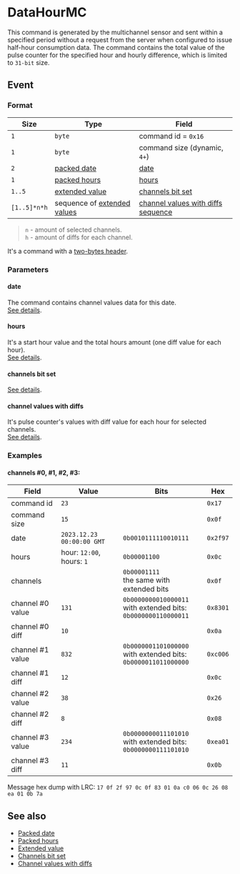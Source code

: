 # DataHourMC

This command is generated by the multichannel sensor and sent within a specified period without a request from the server when configured to issue half-hour consumption data.
The command contains the total value of the pulse counter for the specified hour and hourly difference, which is limited to `31-bit` size.


## Event

### Format

| Size         | Type                                                         | Field                                                            |
| ------------ | ------------------------------------------------------------ | ---------------------------------------------------------------- |
| `1`          | `byte`                                                       | command id = `0x16`                                              |
| `1`          | `byte`                                                       | command size (dynamic, `4+`)                                     |
| `2`          | [packed date](../../types.md#packed-date)                    | [date](#date)                                                    |
| `1`          | [packed hours](../../types.md#packed-hours)                  | [hours](#hours)                                                  |
| `1..5`       | [extended value](../../types.md#extended-value)              | [channels bit set](#channels-bit-set)                            |
| `[1..5]*n*h` | sequence of [extended values](../../types.md#extended-value) | [channel values with diffs sequence](#channel-values-with-diffs) |

> `n` - amount of selected channels. <br>
> `h` - amount of diffs for each channel.

It's a command with a [two-bytes header](../message.md#command-with-a-two-bytes-header).

### Parameters

#### **date**

The command contains channel values data for this date.
<br>
[See details](../../types.md#packed-date).

#### **hours**

It's a start hour value and the total hours amount (one diff value for each hour).
<br>
[See details](../../types.md#packed-hours).

#### **channels bit set**

[See details](../../types.md#channels-bit-set).

#### **channel values with diffs**

It's pulse counter's values with diff value for each hour for selected channels.
<br>
[See details](../../types.md#channel-values-with-diffs).

### Examples

#### channels #0, #1, #2, #3:

| Field            | Value                     | Bits                                                                    | Hex      |
| ---------------- | ------------------------- | ----------------------------------------------------------------------- | -------- |
| command id       | `23`                      |                                                                         | `0x17`   |
| command size     | `15`                      |                                                                         | `0x0f`   |
| date             | `2023.12.23 00:00:00 GMT` | `0b0010111110010111`                                                    | `0x2f97` |
| hours            | hour: `12:00`, hours: `1` | `0b00001100`                                                            | `0x0c`   |
| channels         |                           | `0b00001111` <br> the same with extended bits                           | `0x0f`   |
| channel #0 value | `131`                     | `0b0000000010000011` <br> with extended bits: <br> `0b0000000110000011` | `0x8301` |
| channel #0 diff  | `10`                      |                                                                         | `0x0a`   |
| channel #1 value | `832`                     | `0b0000001101000000` <br> with extended bits: <br> `0b0000011011000000` | `0xc006` |
| channel #1 diff  | `12`                      |                                                                         | `0x0c`   |
| channel #2 value | `38`                      |                                                                         | `0x26`   |
| channel #2 diff  | `8`                       |                                                                         | `0x08`   |
| channel #3 value | `234`                     | `0b0000000011101010` <br> with extended bits: <br> `0b0000000111101010` | `0xea01` |
| channel #3 diff  | `11`                      |                                                                         | `0x0b`   |

Message hex dump with LRC: `17 0f 2f 97 0c 0f 83 01 0a c0 06 0c 26 08 ea 01 0b 7a`


## See also

* [Packed date](../../types.md#packed-date)
* [Packed hours](../../types.md#packed-hours)
* [Extended value](../../types.md#extended-value)
* [Channels bit set](../../types.md#channels-bit-set)
* [Channel values with diffs](../../types.md#channel-values-with-diffs)
